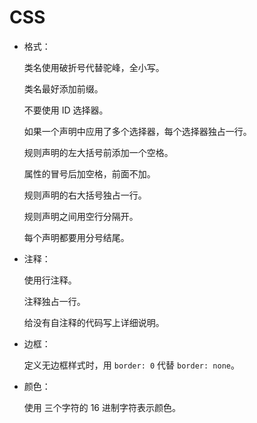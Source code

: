 # CSS

- 格式：

    类名使用破折号代替驼峰，全小写。

    类名最好添加前缀。

    不要使用 ID 选择器。

    如果一个声明中应用了多个选择器，每个选择器独占一行。

    规则声明的左大括号前添加一个空格。

    属性的冒号后加空格，前面不加。

    规则声明的右大括号独占一行。

    规则声明之间用空行分隔开。

    每个声明都要用分号结尾。

- 注释：

    使用行注释。

    注释独占一行。

    给没有自注释的代码写上详细说明。

- 边框：

    定义无边框样式时，用 `border: 0` 代替 `border: none`。

- 颜色：

    使用 三个字符的 16 进制字符表示颜色。
